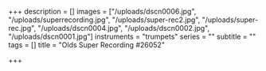 +++
description = []
images = ["/uploads/dscn0006.jpg", "/uploads/superrecording.jpg", "/uploads/super-rec2.jpg", "/uploads/super-rec.jpg", "/uploads/dscn0004.jpg", "/uploads/dscn0002.jpg", "/uploads/dscn0001.jpg"]
instruments = "trumpets"
series = ""
subtitle = ""
tags = []
title = "Olds Super Recording #26052"

+++
